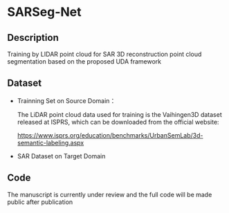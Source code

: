 # SARSeg-Net
## Description
Training by LIDAR point cloud for SAR 3D reconstruction point cloud segmentation based on the proposed UDA framework
## Dataset
- Trainning Set on Source Domain：
  
    The LiDAR point cloud data used for training is the Vaihingen3D dataset released at ISPRS, which can be downloaded from the official website:
  
    https://www.isprs.org/education/benchmarks/UrbanSemLab/3d-semantic-labeling.aspx
  
- SAR Dataset on Target Domain
  
  
## Code
The manuscript is currently under review and the full code will be made public after publication
## 
